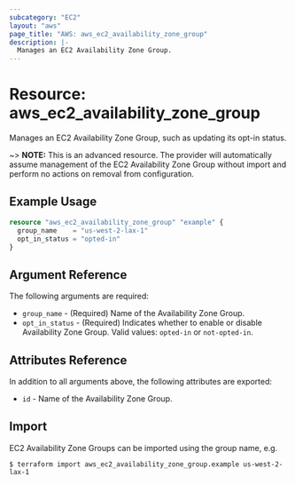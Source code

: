 ```yaml
---
subcategory: "EC2"
layout: "aws"
page_title: "AWS: aws_ec2_availability_zone_group"
description: |-
  Manages an EC2 Availability Zone Group.
---
```


# Resource: aws_ec2_availability_zone_group

Manages an EC2 Availability Zone Group, such as updating its opt-in status.

~> **NOTE:** This is an advanced resource. The provider will automatically assume management of the EC2 Availability Zone Group without import and perform no actions on removal from configuration.

## Example Usage

```terraform
resource "aws_ec2_availability_zone_group" "example" {
  group_name    = "us-west-2-lax-1"
  opt_in_status = "opted-in"
}
```

## Argument Reference

The following arguments are required:

* `group_name` - (Required) Name of the Availability Zone Group.
* `opt_in_status` - (Required) Indicates whether to enable or disable Availability Zone Group. Valid values: `opted-in` or `not-opted-in`.

## Attributes Reference

In addition to all arguments above, the following attributes are exported:

* `id` - Name of the Availability Zone Group.

## Import

EC2 Availability Zone Groups can be imported using the group name, e.g.

```
$ terraform import aws_ec2_availability_zone_group.example us-west-2-lax-1
```
